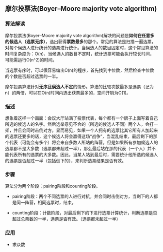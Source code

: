 ## 摩尔投票法(Boyer–Moore majority vote algorithm)

### 算法解读
摩尔投票法(Boyer–Moore majority vote algorithm)解决的问题是**如何在任意多的候选人（选票无序）**，选出获得**票数最多**的那个。常见的算法是扫描一遍选票，对每个候选人进行统计的选票进行统计。当候选人的数目固定时，这个常见算法的时间复杂度为：O(n)，当候选人的数目不定时，统计选票可能会执行较长时间，可能需运行O(n^2)的时间。

当选票有序时，可以很容易编出O(n)的程序，首先找到中位数，然后检查中位数的个数是否超过选票的一半。

摩尔投票算法针对**无序且侯选人不定**的情形。算法的比较次数最多是选票（记为n）的两倍，可以在O(n)时间内选出获票最多的，空间开销为O(1)。

### 描述
想象着这样一个画面：会议大厅站满了投票代表，每个都有一个牌子上面写着自己所选的候选人的名字。然后选举意见不合的（所选的候选人不同）两个人，会打一架，并且会同时击倒对方。显而易见，如果一个人拥有的选票比其它所有人加起来的选票还要多的话，这个候选人将会赢得这场“战争”，当混乱结束，最后剩下的那个代表（可能会有多个）将会来自多数人所站的阵营。但是如果所有参加候选人的选票都不是大多数（选票都未超过一半），那么最后站在那的代表（一个人）并不能代表所有的选票的大多数。因此，当某人站到最后时，需要统计他所选的候选人的选票是否超过一半（包括倒下的），来判断选票结果是否有效。


### 步骤
算法分为两个阶段：pairing阶段和counting阶段。

- pairing阶段：两个不同选票的人进行对抗，并会同时击倒对方，当剩下的人都是同一阵营，相同选票时，结束。

- counting阶段：计数阶段，对最后剩下的下进行选票计算统计，判断选票是否超过总票数的一半，选票是否有效。（选票都未超过一半）


### 应用
- 求众数